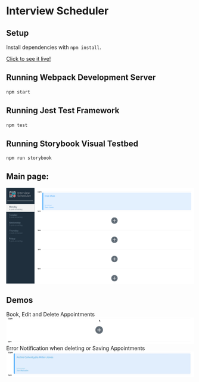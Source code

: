 # Interview Scheduler

## Setup

Install dependencies with `npm install`.

[Click to see it live!](https://scheduler-ez.netlify.app/)

## Running Webpack Development Server

```sh
npm start
```

## Running Jest Test Framework

```sh
npm test
```

## Running Storybook Visual Testbed

```sh
npm run storybook
```

## Main page:

!["Main page"](screenshots/main)

## Demos

Book, Edit and Delete Appointments
!["Book Appointment"](screenshots/appointments.gif)
Error Notification when deleting or Saving Appointments
!["Book Appointment"](screenshots/errors.gif)
